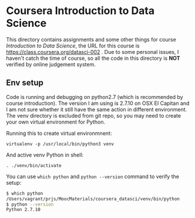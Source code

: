 # Coursera Introduction to Data Science

This directory contains assignments and some other things for course *Introduction to Data Science*, the URL for this course is https://class.coursera.org/datasci-002 . Due to some personal issues, I haven't catch the time of course, so all the code in this directory is **NOT** verified by online judgement system.

## Env setup

Code is running and debugging on python2.7 (which is recommended by course introduction). The version I am using is 2.7.10 on OSX EI Capitan and I am not sure whether it still have the same action in different environment. The venv directory is excluded from git repo, so you may need to create your own virtual environment for Python.


Running this to create virtual environmnent:

```
virtualenv -p /usr/local/bin/python3 venv
```

And active venv Python in shell:

```
. ./venv/bin/activate
```

You can use `which python` and `python --version` command to verify the setup:

```bash
$ which python
/Users/vagrant/prjs/MoocMaterials/coursera_datasci/venv/bin/python
$ python --version
Python 2.7.10
```

